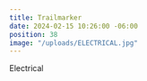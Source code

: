 ```yaml
---
title: Trailmarker
date: 2024-02-15 10:26:00 -06:00
position: 38
image: "/uploads/ELECTRICAL.jpg"
---
```


Electrical